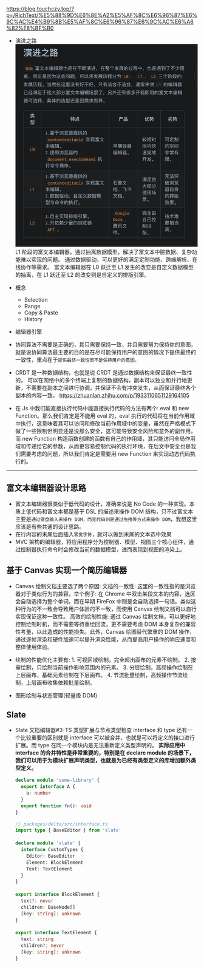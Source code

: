 https://blog.touchczy.top/?p=/RichText/%E5%88%9D%E6%8E%A2%E5%AF%8C%E6%96%87%E6%9C%AC%E4%B9%8B%E5%AF%8C%E6%96%87%E6%9C%AC%E6%A6%82%E8%BF%B0

- 演进之路
  ![alt text](image.png)
  L1 阶段的富文本编辑器，通过抽离数据模型，解决了富文本中脏数据、复杂功能难以实现的问题。
  通过数据驱动，可以更好的满足定制功能、跨端解析、在线协作等需求。
  富文本编辑器在 L0 跃迁至 L1 发生的改变是自定义数据模型的抽离，在 L1 跃迁至 L2 的改变则是自定义的排版引擎。

- 概念

  - Selection
  - Range
  - Copy & Paste
  - History

- 编辑器引擎
- 协同算法不需要是正确的，其只需要保持一致，并且需要努力保持你的意图，就是说协同算法最主要的目的是在尽可能保持用户的意图的情况下提供最终的一致性，重点在于`提供最终一致性而不是保持用户的意图。`
- CRDT 是一种数据结构，也就是说 CRDT 是通过数据结构来保证最终一致性的。
  可以在网络中的多个终端上复制的数据结构，副本可以独立和并行地更新，不需要在副本之间进行协调，并保证不会有冲突发生，从而保证最终各个副本的内容一致。
  https://zhuanlan.zhihu.com/p/1933110651129164105
- 在 Js 中我们能直接执行代码中能直接执行代码的方法有两个: eval 和 new Function。那么我们肯定是不能用 eval 的，eval 执行的代码将在当前作用域中执行，这意味着其可以访问和修改当前作用域中的变量，虽然在严格模式下做了一些限制但明显还是没那么安全，这可能导致安全风险和意外的副作用。而 new Function 构造函数创建的函数有自己的作用域，其只能访问全局作用域和传递给它的参数，从而更容易控制代码的执行环境，在后文中安全也是我们需要考虑的问题，所以我们肯定是需要用 new Function 来实现动态代码执行的。

---

## 富文本编辑器设计思路

- 富文本编辑器很类似于低代码的设计，准确来说是 No Code 的一种实现。本质上低代码和富文本都是基于 DSL 的描述来操作 DOM 结构，只不过富文本主要是`通过键盘输入来操作 DOM，而无代码则是通过拖拽等方式来操作 DOM`，我想这里应该是有些共通的设计思路。
- 在行内容的末尾后面插入`零宽字符`，就可以做到末尾的文本选中效果
- MVC 架构的编辑器，将应用程序分为控制器、模型、视图三个核心组件，通过控制器执行命令时会修改当前的数据模型，进而表现到视图的渲染上。

## 基于 Canvas 实现一个简历编辑器

- Canvas 绘制文档主要选了两个原因:
  文档的一致性: 这里的一致性指的是浏览器对于类似行为的兼容，举个例子: 在 Chrome 中双击某段文本的内容，选区会自动选择为整个单词，而在早期 FireFox 中则是会自动选择一句话。类似这种行为的不一致会导致用户体验的不一致，而使用 Canvas 绘制文档可以自行实现保证这种一致性。
  高效的绘制性能: 通过 Canvas 绘制文档，可以更好地控制绘制时机，而不需要等待重绘回流，更不需要考虑 DOM 本身复杂的兼容性考量，以此造成的性能损失。此外，Canvas 绘图替代繁重的 DOM 操作，通过逐帧渲染和硬件加速可以提升渲染性能，从而提高用户操作的响应速度和整体使用体验。

- 绘制的性能优化主要有: 1. 可视区域绘制，完全超出画布的元素不绘制。 2. 按需绘制，只绘制当前操作影响范围内的元素。 3. 分层绘制，高频操作绘制在上层画布，基础元素绘制在下层画布。 4. 节流批量绘制，高频操作节流绘制，上层画布收集依赖批量绘制。

- 图形绘制与状态管理(轻量级 DOM)

## Slate

- Slate 文档编辑器#3-TS 类型扩展与节点类型检查
  interface 和 type 还有一个比较重要的区别就是 interface 可以被合并，也就是可以将定义的接口进行扩展。而 type 在同一个模块内是无法重新定义类型声明的。
  **实际应用中 interface 的合并特性是非常重要的，特别是在 declare module 的场景下，我们可以用于为模块扩展声明类型，也就是为已经有类型定义的库增加额外类型定义。**

  ```ts
  declare module 'some-library' {
    export interface A {
      a: number
    }
    export function fn(): void
  }
  ```

  ```ts
  // packages/delta/src/interface.ts
  import type { BaseEditor } from 'slate'

  declare module 'slate' {
    interface CustomTypes {
      Editor: BaseEditor
      Element: BlockElement
      Text: TextElement
    }
  }

  export interface BlockElement {
    text?: never
    children: BaseNode[]
    [key: string]: unknown
  }

  export interface TextElement {
    text: string
    children?: never
    [key: string]: unknown
  }
  ```
